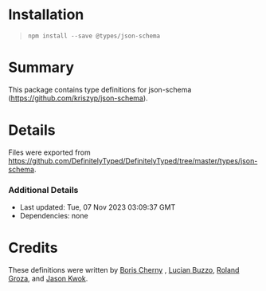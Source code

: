 # Installation

> `npm install --save @types/json-schema`

# Summary

This package contains type definitions for json-schema (https://github.com/kriszyp/json-schema).

# Details

Files were exported from https://github.com/DefinitelyTyped/DefinitelyTyped/tree/master/types/json-schema.

### Additional Details

* Last updated: Tue, 07 Nov 2023 03:09:37 GMT
* Dependencies: none

# Credits

These definitions were written by [Boris Cherny](https://github.com/bcherny)
, [Lucian Buzzo](https://github.com/lucianbuzzo), [Roland Groza](https://github.com/rolandjitsu),
and [Jason Kwok](https://github.com/JasonHK).
